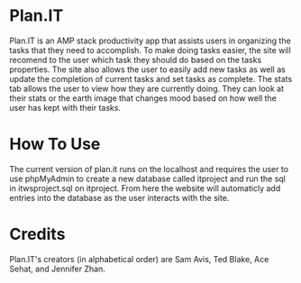 # Plan.IT

Plan.IT is an AMP stack productivity app that assists users in organizing the tasks that they need to accomplish. To make doing tasks easier, the site will recomend to the user which task they should do based on the tasks properties. The site also allows the user to easily add new tasks as well as update the completion of current tasks and set tasks as complete. The stats tab allows the user to view how they are currently doing. They can look at their stats or the earth image that changes mood based on how well the user has kept with their tasks.

# How To Use

The current version of plan.it runs on the localhost and requires the user to use phpMyAdmin to create a new database called itproject and run the sql in itwsproject.sql on itproject. From here the website will automaticly add entries into the database as the user interacts with the site.

# Credits

Plan.IT's creators (in alphabetical order) are Sam Avis, Ted Blake, Ace Sehat, and Jennifer Zhan.

